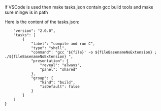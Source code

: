 If VSCode is used then make tasks.json contain gcc build tools and make sure mingw is in path

Here is the content of the tasks.json:

``` {
    "version": "2.0.0",
    "tasks": [
        {
            "label": "compile and run C",
            "type": "shell",
            "command": "gcc '${file}' -o ${fileBasenameNoExtension} ; ./${fileBasenameNoExtension} ",
            "presentation": {
                "reveal": "always",
                "panel": "shared"
            },
            "group": {
                "kind": "build",
                "isDefault": false
            }
        }
    ]
}
```
